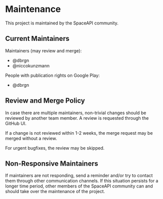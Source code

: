 # Maintenance

This project is maintained by the SpaceAPI community.

## Current Maintainers

Maintainers (may review and merge):

- @dbrgn
- @niccokunzmann

People with publication rights on Google Play:

- @dbrgn

## Review and Merge Policy

In case there are multiple maintainers, non-trivial changes should be reviewed
by another team member. A review is requested through the GitHub UI.

If a change is not reviewed within 1-2 weeks, the merge request may be merged
without a review.

For urgent bugfixes, the review may be skipped.

## Non-Responsive Maintainers

If maintainers are not responding, send a reminder and/or try to contact them
through other communication channels. If this situation persists for a longer
time period, other members of the SpaceAPI community can and should take over
the maintenance of the project.
